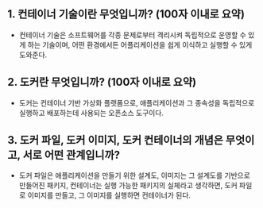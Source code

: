 ## 1. 컨테이너 기술이란 무엇입니까? (100자 이내로 요약)
 - 컨테이너 기술은 소프트웨어를 각종 문제로부터 격리시켜 독립적으로 운영할 수 있게 하는 기술이며, 어떤 환경에서든 어플리케이션을 쉽게 이식하고 실행할 수 있게 도와준다.

## 2. 도커란 무엇입니까? (100자 이내로 요약)
- 도커는 컨테이너 기반 가상화 플랫폼으로, 애플리케이션과 그 종속성을 독립적으로 실행하고 배포하는데 사용되는 오픈소스 도구이다.

## 3. 도커 파일, 도커 이미지, 도커 컨테이너의 개념은 무엇이고, 서로 어떤 관계입니까?
- 도커 파일은 애플리케이션을 만들기 위한 설계도, 이미지는 그 설계도를 기반으로 만들어진 패키지, 컨테이너는 실행 가능한 패키지의 실체라고 생각하면, 도커 파일로 이미지를 만들고, 그 이미지를 실행하면 컨테이너가 된다.
